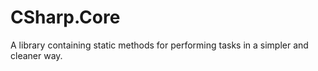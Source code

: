 # CSharp.Core
A library containing static methods for performing tasks in a simpler and cleaner way.

